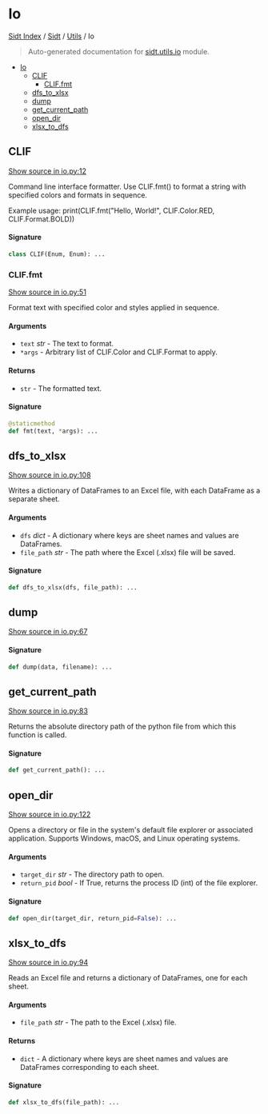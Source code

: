 # Io

[Sidt Index](../../README.md#sidt-index) / [Sidt](../index.md#sidt) / [Utils](./index.md#utils) / Io

> Auto-generated documentation for [sidt.utils.io](../../../sidt/utils/io.py) module.

- [Io](#io)
  - [CLIF](#clif)
    - [CLIF.fmt](#cliffmt)
  - [dfs_to_xlsx](#dfs_to_xlsx)
  - [dump](#dump)
  - [get_current_path](#get_current_path)
  - [open_dir](#open_dir)
  - [xlsx_to_dfs](#xlsx_to_dfs)

## CLIF

[Show source in io.py:12](../../../sidt/utils/io.py#L12)

Command line interface formatter. Use CLIF.fmt() to format a string
with specified colors and formats in sequence.

Example usage:
    print(CLIF.fmt("Hello, World!", CLIF.Color.RED, CLIF.Format.BOLD))

#### Signature

```python
class CLIF(Enum, Enum): ...
```

### CLIF.fmt

[Show source in io.py:51](../../../sidt/utils/io.py#L51)

Format text with specified color and styles applied in sequence.

#### Arguments

- `text` *str* - The text to format.
- `*args` - Arbitrary list of CLIF.Color and CLIF.Format to apply.

#### Returns

- `str` - The formatted text.

#### Signature

```python
@staticmethod
def fmt(text, *args): ...
```



## dfs_to_xlsx

[Show source in io.py:108](../../../sidt/utils/io.py#L108)

Writes a dictionary of DataFrames to an Excel file, with each DataFrame as a separate sheet.

#### Arguments

- `dfs` *dict* - A dictionary where keys are sheet names and values are DataFrames.
- `file_path` *str* - The path where the Excel (.xlsx) file will be saved.

#### Signature

```python
def dfs_to_xlsx(dfs, file_path): ...
```



## dump

[Show source in io.py:67](../../../sidt/utils/io.py#L67)

#### Signature

```python
def dump(data, filename): ...
```



## get_current_path

[Show source in io.py:83](../../../sidt/utils/io.py#L83)

Returns the absolute directory path of the python file from which this function is called.

#### Signature

```python
def get_current_path(): ...
```



## open_dir

[Show source in io.py:122](../../../sidt/utils/io.py#L122)

Opens a directory or file in the system's default file explorer or associated application.
Supports Windows, macOS, and Linux operating systems.

#### Arguments

- `target_dir` *str* - The directory path to open.
- `return_pid` *bool* - If True, returns the process ID (int) of the file explorer.

#### Signature

```python
def open_dir(target_dir, return_pid=False): ...
```



## xlsx_to_dfs

[Show source in io.py:94](../../../sidt/utils/io.py#L94)

Reads an Excel file and returns a dictionary of DataFrames, one for each sheet.

#### Arguments

- `file_path` *str* - The path to the Excel (.xlsx) file.

#### Returns

- `dict` - A dictionary where keys are sheet names and values are DataFrames corresponding to each sheet.

#### Signature

```python
def xlsx_to_dfs(file_path): ...
```